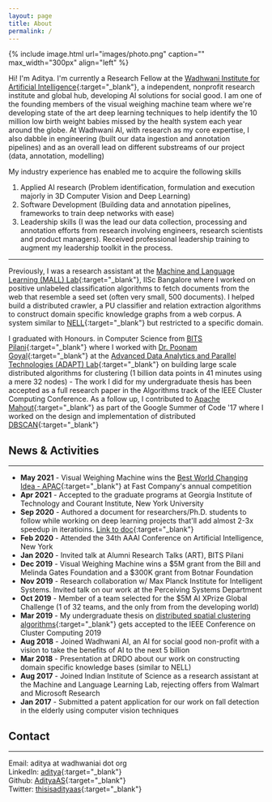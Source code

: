 ```yaml
---
layout: page
title: About
permalink: /
---
```


{% include image.html url="images/photo.png" caption="" max_width="300px" align="left" %}

Hi! I'm Aditya. I'm currently a Research Fellow at the [Wadhwani Institute for Artificial Intelligence](https://wadhwaniai.org){:target="_blank"}, a independent, nonprofit research institute and global hub, developing AI solutions for social good. I am one of the founding members of the visual weighing machine team where we're developing state of the art deep learning techniques to help identify the 10 million low birth weight babies missed by the health system each year around the globe. At Wadhwani AI, with research as my core expertise, I also dabble in engineering (built our data ingestion and annotation pipelines) and as an overall lead on different substreams of our project (data, annotation, modelling)

My industry experience has enabled me to acquire the following skills
1. Applied AI research (Problem identification, formulation and execution majorly in 3D Computer Vision and Deep Learning)
2. Software Development (Building data and annotation pipelines, frameworks to train deep networks with ease)
3. Leadership skills (I was the lead our data collection, processing and annotation efforts from research involving engineers, research scientists and product managers). Received professional leadership training to augment my leadership toolkit in the process.


---
Previously, I was a research assistant at the [Machine and Language Learning (MALL) Lab](http://malllabiisc.github.io/){:target="_blank"}, IISc Bangalore where I worked on positive unlabeled classification algorithms to fetch documents from the web that resemble a seed set (often very small, 500 documents). I helped build a distributed crawler, a PU classifier and relation extraction algorithms to construct domain specific knowledge graphs from a web corpus. A system similar to [NELL](http://rtw.ml.cmu.edu/rtw/){:target="_blank"} but restricted to a specific domain.


I graduated with Honours. in Computer Science from [BITS Pilani](http://www.bits-pilani.ac.in/){:target="_blank"} where I worked with [Dr. Poonam Goyal](http://www.bits-pilani.ac.in/pilani/poonam/profile){:target="_blank"} at the [Advanced Data Analytics and Parallel Technologies (ADAPT) Lab](http://www.bits-pilani.ac.in/pilani/computerscience/){:target="_blank"} on building large scale distributed algorithms for clustering (1 billion data points in 41 minutes using a mere 32 nodes) - The work I did for my undergraduate thesis has been accepted as a full research paper in the Algorithms track of the IEEE Cluster Computing Conference. As a follow up, I contributed to [Apache Mahout](http://mahout.apache.org/){:target="_blank"} as part of the Google Summer of Code '17 where I worked on the design and implementation of distributed [DBSCAN](https://www.aaai.org/Papers/KDD/1996/KDD96-037.pdf){:target="_blank"}


## News & Activities
---
- **May 2021** - Visual Weighing Machine wins the [Best World Changing Idea - APAC](https://www.fastcompany.com/90626533/this-ai-powered-tech-calculates-a-babys-weight-just-from-a-video){:target="_blank"} at Fast Company's annual competition
- **Apr 2021** - Accepted to the graduate programs at Georgia Institute of Technology and Courant Institute, New York University
- **Sep 2020** - Authored a document for researchers/Ph.D. students to follow while working on deep learning projects that'll add almost 2-3x speedup in iteratioins. [Link to doc](https://docs.google.com/document/d/1ckW0kn4_yxxRhxWeR-HS9JM-IoefzjB0op5Rz65rFnI/edit?usp=sharing){:target="_blank"}
- **Feb 2020** - Attended the 34th AAAI Conference on Artificial Intelligence, New York
- **Jan 2020** - Invited talk at Alumni Research Talks (ART), BITS Pilani
- **Dec 2019** - Visual Weighing Machine wins a $5M grant from the Bill and Melinda Gates Foundation and a $300K grant from Botnar Foundation
- **Nov 2019** - Research collaboration w/ Max Planck Institute for Intelligent Systems. Invited talk on our work at the Perceiving Systems Department
- **Oct 2019** - Member of a team selected for the $5M AI XPrize Global Challenge (1 of 32 teams, and the only from from the developing world)
- **Mar 2019** - My undergraduate thesis on [distributed spatial clustering algorithms](https://ieeexplore.ieee.org/document/8891020){:target="_blank"} gets accepted to the IEEE Conference on Cluster Computing 2019
- **Aug 2018** - Joined Wadhwani AI, an AI for social good non-profit with a vision to take the benefits of AI to the next 5 billion
- **Mar 2018** - Presentation at DRDO about our work on constructing domain specific knowledge bases (similar to NELL)
- **Aug 2017** - Joined Indian Institute of Science as a research assistant at the Machine and Language Learning Lab, rejecting offers from Walmart and Microsoft Research
- **Jan 2017** - Submitted a patent application for our work on fall detection in the elderly using computer vision techniques

## Contact
---

Email: aditya at wadhwaniai dot org <br />
LinkedIn: [aditya](https://www.linkedin.com/in/asaditya/){:target="_blank"} <br />
Github: [AdityaAS](https://github.com/AdityaAS/){:target="_blank"} <br />
Twitter: [thisisadityaas](https://twitter.com/thisisadityaas){:target="_blank"}


